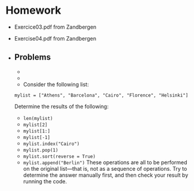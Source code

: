 # Homework

- Exercice03.pdf from Zandbergen
- Exercise04.pdf from Zandbergen

- Problems
  -
  -
  -
  - Consider the following list:
  
  ```mylist = ["Athens", "Barcelona", "Cairo", "Florence", "Helsinki"]```
  
  Determine the results of the following:
    - ```len(mylist)```
    - ```mylist[2]```
    - ```mylist[1:]```
    - ```mylist[-1]```
    - ```mylist.index("Cairo")```
    - ```mylist.pop(1)```
    - ```mylist.sort(reverse = True)```
    - ```mylist.append("Berlin")```
  These operations are all to be performed on the original list—that is, not
  as a sequence of operations. Try to determine the answer manually first,
  and then check your result by running the code.
  
